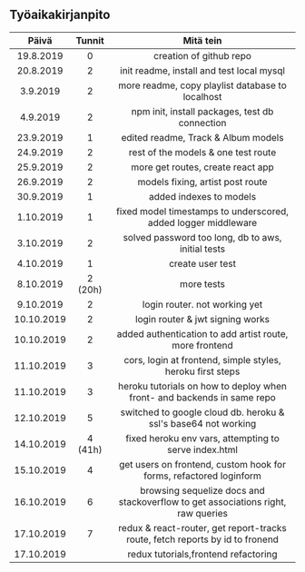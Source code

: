 ## Työaikakirjanpito

|   Päivä    | Tunnit  |                                    Mitä tein                                     |
| :--------: | :-----: | :------------------------------------------------------------------------------: |
| 19.8.2019  |    0    |                             creation of github repo                              |
| 20.8.2019  |    2    |                    init readme, install and test local mysql                     |
|  3.9.2019  |    2    |                 more readme, copy playlist database to localhost                 |
|  4.9.2019  |    2    |                  npm init, install packages, test db connection                  |
| 23.9.2019  |    1    |                       edited readme, Track & Album models                        |
| 24.9.2019  |    2    |                       rest of the models & one test route                        |
| 25.9.2019  |    2    |                        more get routes, create react app                         |
| 26.9.2019  |    2    |                         models fixing, artist post route                         |
| 30.9.2019  |    1    |                             added indexes to models                              |
| 1.10.2019  |    1    |          fixed model timestamps to underscored, added logger middleware          |
| 3.10.2019  |    2    |                solved password too long, db to aws, initial tests                |
| 4.10.2019  |    1    |                                 create user test                                 |
| 8.10.2019  | 2 (20h) |                                    more tests                                    |
| 9.10.2019  |    2    |                          login router. not working yet                           |
| 10.10.2019 |    2    |                         login router & jwt signing works                         |
| 10.10.2019 |    2    |             added authentication to add artist route, more frontend              |
| 11.10.2019 |    3    |            cors, login at frontend, simple styles, heroku first steps            |
| 11.10.2019 |    3    |     heroku tutorials on how to deploy when front- and backends in same repo      |
| 12.10.2019 |    5    |          switched to google cloud db. heroku & ssl's base64 not working          |
| 14.10.2019 | 4 (41h) |              fixed heroku env vars, attempting to serve index.html               |
| 15.10.2019 |    4    |        get users on frontend, custom hook for forms, refactored loginform        |
| 16.10.2019 |    6    | browsing sequelize docs and stackoverflow to get associations right, raw queries |
| 17.10.2019 |    7    |  redux & react-router, get report-tracks route, fetch reports by id to fronend   |
| 17.10.2019 |         |                       redux tutorials,frontend refactoring                       |
